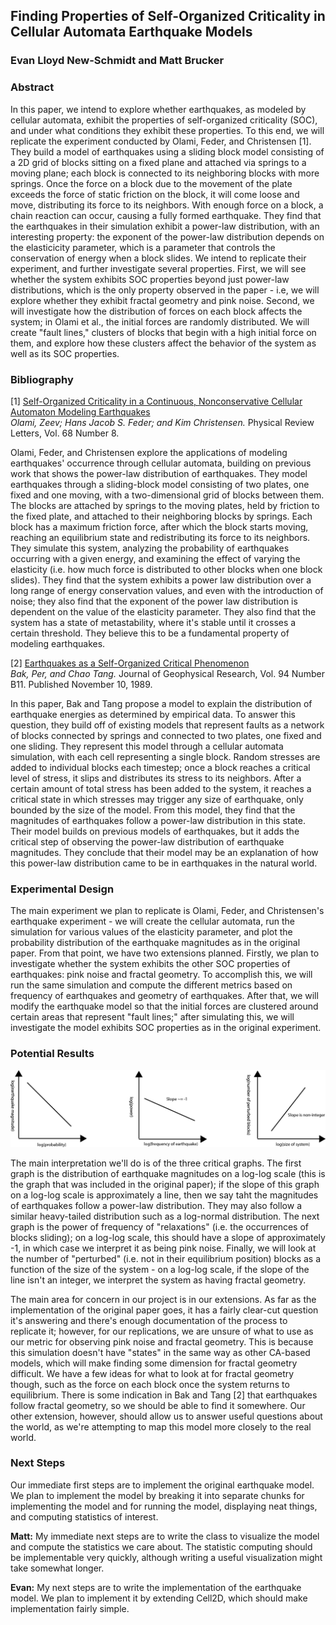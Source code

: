 ## Finding Properties of Self-Organized Criticality in Cellular Automata Earthquake Models
### Evan Lloyd New-Schmidt and Matt Brucker

### Abstract

In this paper, we intend to explore whether earthquakes, as modeled by cellular automata, exhibit the properties of self-organized criticality (SOC), and under what conditions they exhibit these properties. To this end, we will replicate the experiment conducted by Olami, Feder, and Christensen [1]. They build a model of earthquakes using a sliding block model consisting of a 2D grid of blocks sitting on a fixed plane and attached via springs to a moving plane; each block is connected to its neighboring blocks with more springs. Once the force on a block due to the movement of the plate exceeds the force of static friction on the block, it will come loose and move, distributing its force to its neighbors. With enough force on a block, a chain reaction can occur, causing a fully formed earthquake. They find that the earthquakes in their simulation exhibit a power-law distribution, with an interesting property: the exponent of the power-law distribution depends on the elasticicity parameter, which is a parameter that controls the conservation of energy when a block slides. We intend to replicate their experiment, and further investigate several properties. First, we will see whether the system exhibits SOC properties beyond just power-law distributions, which is the only property observed in the paper - i.e, we will explore whether they exhibit fractal geometry and pink noise. Second, we will investigate how the distribution of forces on each block affects the system; in Olami et al., the initial forces are randomly distributed. We will create "fault lines," clusters of blocks that begin with a high initial force on them, and explore how these clusters affect the behavior of the system as well as its SOC properties.

### Bibliography

[1] [Self-Organized Criticality in a Continuous, Nonconservative Cellular Automaton Modeling Earthquakes](https://journals.aps.org/prl/pdf/10.1103/PhysRevLett.68.1244)  
*Olami, Zeev; Hans Jacob S. Feder; and Kim Christensen.* Physical Review Letters, Vol. 68 Number 8.

Olami, Feder, and Christensen explore the applications of modeling earthquakes' occurrence through cellular automata, building on previous work that shows the power-law distribution of earthquakes. They model earthquakes through a sliding-block model consisting of two plates, one fixed and one moving, with a two-dimensional grid of blocks between them. The blocks are attached by springs to the moving plates, held by friction to the fixed plate, and attached to their neighboring blocks by springs. Each block has a maximum friction force, after which the block starts moving, reaching an equilibrium state and redistributing its force to its neighbors. They simulate this system, analyzing the probability of earthquakes occurring with a given energy, and examining the effect of varying the elasticity (i.e. how much force is distributed to other blocks when one block slides). They find that the system exhibits a power law distribution over a long range of energy conservation values, and even with the introduction of noise; they also find that the exponent of the power law distribution is dependent on the value of the elasticity parameter. They also find that the system has a state of metastability, where it's stable until it crosses a certain threshold. They believe this to be a fundamental property of modeling earthquakes.

[2] [Earthquakes as a Self-Organized Critical Phenomenon](http://downloads.gphysics.net/papers/BakTang_1989.pdf)  
*Bak, Per, and Chao Tang.* Journal of Geophysical Research, Vol. 94 Number B11. Published November 10, 1989.

In this paper, Bak and Tang propose a model to explain the distribution of earthquake energies as determined by empirical data. To answer this question, they build off of existing models that represent faults as a network of blocks connected by springs and connected to two plates, one fixed and one sliding. They represent this model through a cellular automata simulation, with each cell representing a single block. Random stresses are added to individual blocks each timestep; once a block reaches a critical level of stress, it slips and distributes its stress to its neighbors. After a certain amount of total stress has been added to the system, it reaches a critical state in which stresses may trigger any size of earthquake, only bounded by the size of the model. From this model, they find that the magnitudes of earthquakes follow a power-law distribution in this state. Their model builds on previous models of earthquakes, but it adds the critical step of observing the power-law distribution of earthquake magnitudes. They conclude that their model may be an explanation of how this power-law distribution came to be in earthquakes in the natural world.


### Experimental Design
The main experiment we plan to replicate is Olami, Feder, and Christensen's earthquake experiment - we will create the cellular automata, run the simulation for various values of the elasticity parameter, and plot the probability distribution of the earthquake magnitudes as in the original paper. From that point, we have two extensions planned. Firstly, we plan to investigate whether the system exhibits the other SOC properties of earthquakes: pink noise and fractal geometry. To accomplish this, we will run the same simulation and compute the different metrics based on frequency of earthquakes and geometry of earthquakes. After that, we will modify the earthquake model so that the initial forces are clustered around certain areas that represent "fault lines;" after simulating this, we will investigate the model exhibits SOC properties as in the original experiment.

### Potential Results

![Potential results.](ComplexityGraphs.png)

The main interpretation we'll do is of the three critical graphs. The first graph is the distribution of earthquake magnitudes on a log-log scale (this is the graph that was included in the original paper); if the slope of this graph on a log-log scale is approximately a line, then we say taht the magnitudes of earthquakes follow a power-law distribution. They may also follow a similar heavy-tailed distribution such as a log-normal distribution. The next graph is the power of frequency of "relaxations" (i.e. the occurrences of blocks sliding); on a log-log scale, this should have a slope of approximately -1, in which case we interpret it as being pink noise. Finally, we will look at the number of "perturbed" (i.e. not in their equilibrium position) blocks as a function of the size of the system - on a log-log scale, if the slope of the line isn't an integer, we interpret the system as having fractal geometry.

The main area for concern in our project is in our extensions. As far as the implementation of the original paper goes, it has a fairly clear-cut question it's answering and there's enough documentation of the process to replicate it; however, for our replications, we are unsure of what to use as our metric for observing pink noise and fractal geometry. This is because this simulation doesn't have "states"  in the same way as other CA-based models, which will make finding some dimension for fractal geometry difficult. We have a few ideas for what to look at for fractal geometry though, such as the force on each block once the system returns to equilibrium. There is some indication in Bak and Tang [2] that earthquakes follow fractal geometry, so we should be able to find it somewhere. Our other extension, however, should allow us to answer useful questions about the world, as we're attempting to map this model more closely to the real world.

### Next Steps

Our immediate first steps are to implement the original earthquake model. We plan to implement the model by breaking it into separate chunks for implementing the model and for running the model, displaying neat things, and computing statistics of interest.

**Matt:** My immediate next steps are to write the class to visualize the model and compute the statistics we care about. The statistic computing should be implementable very quickly, although writing a useful visualization might take somewhat longer.

**Evan:** My next steps are to write the implementation of the earthquake model. We plan to implement it by extending Cell2D, which should make implementation fairly simple.
